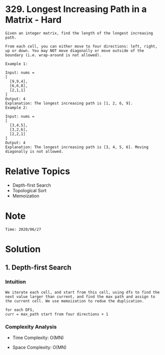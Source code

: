 # 329. Longest Increasing Path in a Matrix - Hard

```
Given an integer matrix, find the length of the longest increasing path.

From each cell, you can either move to four directions: left, right, up or down. You may NOT move diagonally or move outside of the boundary (i.e. wrap-around is not allowed).

Example 1:

Input: nums = 
[
  [9,9,4],
  [6,6,8],
  [2,1,1]
] 
Output: 4 
Explanation: The longest increasing path is [1, 2, 6, 9].
Example 2:

Input: nums = 
[
  [3,4,5],
  [3,2,6],
  [2,2,1]
] 
Output: 4 
Explanation: The longest increasing path is [3, 4, 5, 6]. Moving diagonally is not allowed.
```

# Relative Topics
* Depth-first Search
* Topological Sort
* Memoization


# Note
```
Time: 2020/06/27
```


# Solution
## 1. Depth-first Search

### Intuition
    We iterate each cell, and start from this cell, using dfs to find the next value larger than current, and find the max path and assign to the current cell. We use memoization to redue the duplication.

    for each DFS,
    curr = max_path start from four directions + 1
        

### Complexity Analysis
*   Time Complexity: O(MN)
  
*   Space Complexity: O(MN)
